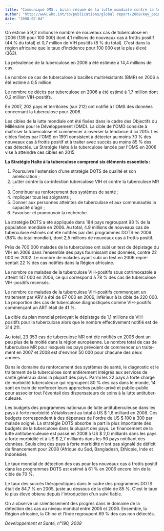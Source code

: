 ```yaml
---
title: "Communiqué OMS : bilan résumé de la lutte mondiale contre la tuberculose"
author: "http://www.who.int/tb/publications/global report/2008/key_points/fr/index.ht"
date: "2008-07-04"
---
```


On estime à 9,2 millions le nombre de nou­veaux cas de tuberculose en 2006 (139 pour 100 000) dont 4,1 millions de nouveaux cas à frottis positif (44 % du total) et 0,7 million de VIH positifs (8 % du total). C'est dans la région africaine que le taux d'incidence pour 100 000 est le plus élevé (363).  

La prévalence de la tuberculose en 2006 a été estimée à 14,4 millions de cas.

Le nombre de cas de tuberculose à bacilles multirésistants (BMR) en 2006 a été estimé à 0,5 million.

Le nombre de décès par tuberculose en 2006 a été estimé à 1,7 million dont 0,2 million VIH-positifs.

En 2007, 202 pays et territoires (sur 212) ont notifié à l'OMS des données concernant la tuberculose pour 2006.

Les cibles de la lutte mondiale ont été fixées dans le cadre des Objectifs du Millénaire pour le Développement (OMD). La cible de l'OMD consiste à maîtriser la tuberculose et commen­cer à inverser la tendance d'ici 2015. Les cibles fixées par l'OMS en 1991 consistent à détecter au moins 70 % des nouveaux cas à frottis positif et à traiter avec succès au moins 85 % des cas détectés. La Stratégie Halte à la tuberculose lancée par l'OMS en 2006 vise à atteindre ces cibles en 2015.

**La Stratégie Halte à la tuberculose com­prend six éléments essentiels :**

1.  Poursuivre l'extension d'une stratégie DOTS de qualité et son amélioration ;
2.  Lutter contre la co-infection tuberculose VIH et contre la tuberculose MR ;
3.  Contribuer au renforcement des systèmes de santé ;
4.  Impliquer tous les soignants ;
5.  Donner aux personnes atteintes de tubercu­lose et aux communautés la capacité d'agir ;
6.  Favoriser et promouvoir la recherche.

La stratégie DOTS a été appliquée dans 184 pays regroupant 93 % de la population mon­diale en 2006. Au total, 4.9 millions de nou­veaux cas de tuberculose estimés ont été notifiés par des programmes DOTS en 2006 (98% du total mondial), dont 2,5 millions de nouveaux cas à frottis positif.

Près de 700 000 malades de la tuberculose ont subi un test de dépistage du VIH en 2006 dans l'ensemble des pays fournissant des données, contre 22 000 en 2002. Le nombre de malades ayant subi un test en 2006 repré­sentait 22 % des cas notifiés dans la Région africaine.

Le nombre de malades de la tuberculose VIH-­positifs sous cotrimoxazole a atteint 147 000 en 2006, ce qui correspond à 78 % des cas de tuberculose VIH-positifs recensés.

Le nombre de malades de la tuberculose VIH-­positifs commençant un traitement par ARV a été de 67 000 en 2006, inférieur à la cible de 220 000. La proportion des cas de tuber­culose diagnostiqués comme VIH-positifs commençant un ART était de 41 %.

La cible du plan mondial prévoyait le dépista­ge de 1,1 millions de VIH-positifs pour la tuberculose alors que le nombre effectivement notifié est de 314 211.

Au total, 23 353 cas de tuberculose MR ont été notifiés en 2006 dont un peu plus de la moitié dans la région européenne. Le nombre total de cas de tuberculose MR pour lesquels les pays prévoient de commencer un traite­ment en 2007 et 2008 est d'environ 50 000 pour chacune des deux années.

Dans le domaine du renforcement des sys­tèmes de santé, le diagnostic et le traitement de la tuberculose sont entièrement intégrés aux services de santé généraux dans la plupart des pays. Parmi les 22 pays à forte charge de morbidité tuberculeuse qui regroupent 80 % des cas dans le monde, 14 sont en train de renforcer leurs approches public-privé et public-public pour associer tout l'éventail des dispensateurs de soins à la lutte antituber­culeuse.

Les budgets des programmes nationaux de lutte antituberculeuse dans les pays à forte morbidité s'établissent au total à US $ 1,8 milliard en 2008. Ces budgets correspondent à des dépenses de l'ordre de US $ 100 à 300 par malade soigné. La stratégie DOTS absor­be la part la plus importante des budgets de la tuberculose dans la plupart des pays. Le financement de la lutte antituberculeuse est passé en 2008 à US $ 2,0 milliards dans les pays à forte morbidité et à US $ 2,7 milliards dans les 90 pays notifiant des données. Seuls cinq des pays à forte morbidité n'ont pas signalé de déficit de financement pour 2008 (Afrique du Sud, Bangladesh, Ethiopie, Inde et Indonésie).

Le taux mondial de détection des cas pour les nouveaux cas à frottis positif dans les pro­grammes DOTS est estimé à 61 % en 2006 encore loin de la cible de 70 %.

Le taux des succès thérapeutiques dans le cadre des programmes DOTS était de 84,7 % en 2005, juste au dessous de la cible de 85 %. C'est le taux le plus élevé obtenu depuis l'introduction d'un suivi fiable.

On a observé un ralentissement des progrès dans le domaine de la détection des cas au niveau mondial entre 2005 et 2006. Ensemble, la Région africaine, la Chine et l'Inde regroupent 69 % des cas non détectés.

_Développement et Santé, n°190, 2008_